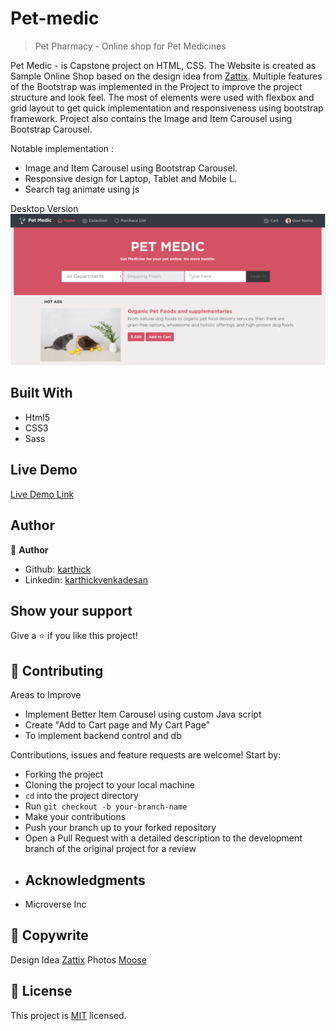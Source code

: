 # Pet-medic
> Pet Pharmacy - Online shop for Pet Medicines 

Pet Medic - is Capstone project on HTML, CSS. The Website is created as Sample Online Shop based on the design idea from [Zattix](https://www.behance.net/gallery/24796463/ZATTIX). Multiple features of the Bootstrap was implemented in the Project to improve the project structure and look feel. The most of elements were used with flexbox and grid layout to get quick implementation and responsiveness using bootstrap framework. Project also contains the Image and Item Carousel using Bootstrap Carousel.

Notable implementation :
  * Image and Item Carousel using Bootstrap Carousel.
  * Responsive design for Laptop, Tablet and Mobile L.
  * Search tag animate using js

Desktop Version
![screenshot](/images/screenshots/screen1.png)


## Built With

- Html5
- CSS3
- Sass

## Live Demo

[Live Demo Link](https://karthi07.github.io/pet-medic/)


## Author

👤 **Author**

- Github: [karthick](https://github.com/karthi07)
- Linkedin: [karthickvenkadesan](https://www.linkedin.com/in/karthickvenkadesan)

## Show your support

Give a ⭐️ if you like this project!

## 🤝 Contributing

Areas to Improve
- Implement Better Item Carousel using custom Java script
- Create "Add to Cart page and My Cart Page"
- To implement backend control and db

Contributions, issues and feature requests are welcome! Start by:
* Forking the project
* Cloning the project to your local machine
* `cd` into the project directory
* Run `git checkout -b your-branch-name`
* Make your contributions
* Push your branch up to your forked repository
* Open a Pull Request with a detailed description to the development branch of the original project for a review
* ## Acknowledgments

- Microverse Inc

## 📝 Copywrite

Design Idea [Zattix](https://www.behance.net/gallery/24796463/ZATTIX)
Photos [Moose](https://photos.icons8.com/photos/a-friend-in-need-is-a-friend-indeed--5ac23fd78b65880001e4b29e)

## 📝 License

This project is [MIT](https://opensource.org/licenses/MIT) licensed.
